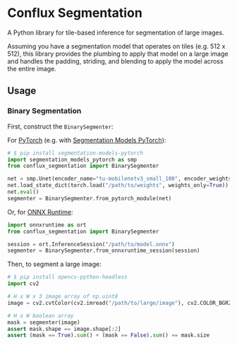 # Conflux Segmentation

A Python library for tile-based inference for segmentation of large images.

Assuming you have a segmentation model that operates on tiles (e.g. 512 x 512), this library provides the plumbing to apply that model on a large image and handles the padding, striding, and blending to apply the model across the entire image.

## Usage

### Binary Segmentation

First, construct the `BinarySegmenter`:

For [PyTorch](https://pytorch.org/) (e.g. with [Segmentation Models PyTorch](https://smp.readthedocs.io/en/latest/)):

```python
# $ pip install segmentation-models-pytorch
import segmentation_models_pytorch as smp
from conflux_segmentation import BinarySegmenter

net = smp.Unet(encoder_name="tu-mobilenetv3_small_100", encoder_weights=None, activation=None)
net.load_state_dict(torch.load("/path/to/weights", weights_only=True))
net.eval()
segmenter = BinarySegmenter.from_pytorch_module(net)
```

Or, for [ONNX Runtime](https://onnxruntime.ai/):

```python
import onnxruntime as ort
from conflux_segmentation import BinarySegmenter

session = ort.InferenceSession("/path/to/model.onnx")
segmenter = BinarySegmenter.from_onnxruntime_session(session)
```

Then, to segment a large image:

```python
# $ pip install opencv-python-headless
import cv2

# H x W x 3 image array of np.uint8
image = cv2.cvtColor(cv2.imread("/path/to/large/image"), cv2.COLOR_BGR2RGB)

# H x W boolean array
mask = segmenter(image)
assert mask.shape == image.shape[:2]
assert (mask == True).sum() + (mask == False).sum() == mask.size
```